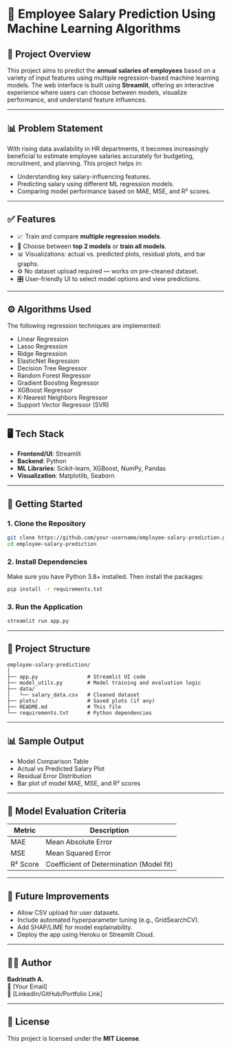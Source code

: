 
# 💼 Employee Salary Prediction Using Machine Learning Algorithms

## 📌 Project Overview

This project aims to predict the **annual salaries of employees** based on a variety of input features using multiple regression-based machine learning models. The web interface is built using **Streamlit**, offering an interactive experience where users can choose between models, visualize performance, and understand feature influences.

---

## 📊 Problem Statement

With rising data availability in HR departments, it becomes increasingly beneficial to estimate employee salaries accurately for budgeting, recruitment, and planning. This project helps in:

- Understanding key salary-influencing features.
- Predicting salary using different ML regression models.
- Comparing model performance based on MAE, MSE, and R² scores.

---

## ✅ Features

- 📈 Train and compare **multiple regression models**.
- 🧠 Choose between **top 2 models** or **train all models**.
- 📊 Visualizations: actual vs. predicted plots, residual plots, and bar graphs.
- ⚙️ No dataset upload required — works on pre-cleaned dataset.
- 🎛️ User-friendly UI to select model options and view predictions.

---

## ⚙️ Algorithms Used

The following regression techniques are implemented:

- Linear Regression
- Lasso Regression
- Ridge Regression
- ElasticNet Regression
- Decision Tree Regressor
- Random Forest Regressor
- Gradient Boosting Regressor
- XGBoost Regressor
- K-Nearest Neighbors Regressor
- Support Vector Regressor (SVR)

---

## 🖥️ Tech Stack

- **Frontend/UI**: Streamlit
- **Backend**: Python
- **ML Libraries**: Scikit-learn, XGBoost, NumPy, Pandas
- **Visualization**: Matplotlib, Seaborn

---

## 🚀 Getting Started

### 1. Clone the Repository

```bash
git clone https://github.com/your-username/employee-salary-prediction.git
cd employee-salary-prediction
```

### 2. Install Dependencies

Make sure you have Python 3.8+ installed. Then install the packages:

```bash
pip install -r requirements.txt
```

### 3. Run the Application

```bash
streamlit run app.py
```

---

## 📁 Project Structure

```
employee-salary-prediction/
│
├── app.py                # Streamlit UI code
├── model_utils.py        # Model training and evaluation logic
├── data/                 
│   └── salary_data.csv   # Cleaned dataset
├── plots/                # Saved plots (if any)
├── README.md             # This file
└── requirements.txt      # Python dependencies
```

---

## 📊 Sample Output

- Model Comparison Table
- Actual vs Predicted Salary Plot
- Residual Error Distribution
- Bar plot of model MAE, MSE, and R² scores

---

## 🧠 Model Evaluation Criteria

| Metric       | Description                                 |
|--------------|---------------------------------------------|
| MAE          | Mean Absolute Error                         |
| MSE          | Mean Squared Error                          |
| R² Score     | Coefficient of Determination (Model fit)    |

---

## 📌 Future Improvements

- Allow CSV upload for user datasets.
- Include automated hyperparameter tuning (e.g., GridSearchCV).
- Add SHAP/LIME for model explainability.
- Deploy the app using Heroku or Streamlit Cloud.

---

## 🙋‍♂️ Author

**Badrinath A.**  
📧 [Your Email]  
🔗 [LinkedIn/GitHub/Portfolio Link]

---

## 📝 License

This project is licensed under the **MIT License**.

